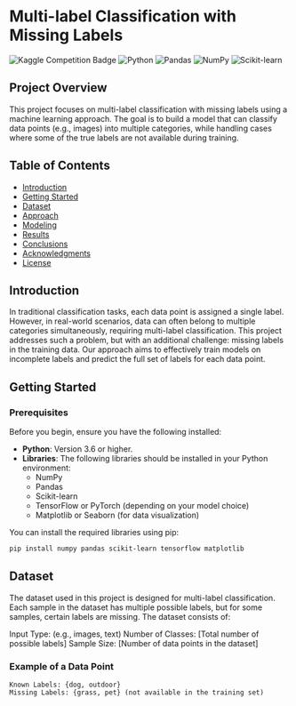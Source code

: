 # Multi-label Classification with Missing Labels

![Kaggle Competition Badge](https://img.shields.io/badge/Kaggle-Competition-orange)
![Python](https://img.shields.io/badge/Python-3.9-blue.svg)
![Pandas](https://img.shields.io/badge/Pandas-1.3.0-blue.svg)
![NumPy](https://img.shields.io/badge/NumPy-1.21.0-blue.svg)
![Scikit-learn](https://img.shields.io/badge/Scikit-learn-0.24.0-blue.svg)

## Project Overview
This project focuses on multi-label classification with missing labels using a machine learning approach. The goal is to build a model that can classify data points (e.g., images) into multiple categories, while handling cases where some of the true labels are not available during training.

## Table of Contents

- [Introduction](#introduction)
- [Getting Started](#getting-started)
- [Dataset](#data)
- [Approach](#approach)
- [Modeling](#modeling)
- [Results](#results)
- [Conclusions](#conclusions)
- [Acknowledgments](#acknowledgments)
- [License](#license)

## Introduction

In traditional classification tasks, each data point is assigned a single label. However, in real-world scenarios, data can often belong to multiple categories simultaneously, requiring multi-label classification. This project addresses such a problem, but with an additional challenge: missing labels in the training data.
Our approach aims to effectively train models on incomplete labels and predict the full set of labels for each data point.

## Getting Started 
### Prerequisites

Before you begin, ensure you have the following installed:

- **Python**: Version 3.6 or higher.
- **Libraries**: The following libraries should be installed in your Python environment:
  - NumPy
  - Pandas
  - Scikit-learn
  - TensorFlow or PyTorch (depending on your model choice)
  - Matplotlib or Seaborn (for data visualization)

You can install the required libraries using pip:

```bash
pip install numpy pandas scikit-learn tensorflow matplotlib
```

## Dataset

The dataset used in this project is designed for multi-label classification. Each sample in the dataset has multiple possible labels, but for some samples, certain labels are missing. The dataset consists of:

Input Type: (e.g., images, text)
Number of Classes: [Total number of possible labels]
Sample Size: [Number of data points in the dataset]

### Example of a Data Point 

```Data Point: Image1
Known Labels: {dog, outdoor}
Missing Labels: {grass, pet} (not available in the training set)
```


